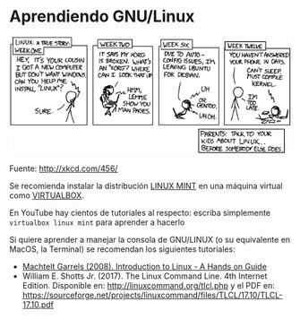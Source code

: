 # Aprendiendo GNU/Linux

![Caricatura](../imagenes/cautionary.png)

Fuente: http://xkcd.com/456/

Se recomienda instalar la distribución [LINUX MINT](http://www.linuxmint.com/) en una máquina virtual como [VIRTUALBOX](https://www.virtualbox.org/).

En YouTube hay cientos de tutoriales al respecto: escriba simplemente `virtualbox linux mint` para aprender a hacerlo

Si quiere aprender a manejar la consola de GNU/LINUX (o su equivalente en MacOS, la Terminal) se recomendan los siguientes tutoriales:
* [Machtelt Garrels (2008). Introduction to Linux - A Hands on Guide](http://www.tldp.org/LDP/intro-linux/intro-linux.pdf)
* William E. Shotts Jr. (2017). The Linux Command Line. 4th Internet Edition. Disponible en: http://linuxcommand.org/tlcl.php y el PDF en: 
https://sourceforge.net/projects/linuxcommand/files/TLCL/17.10/TLCL-17.10.pdf